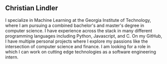 ## Christian Lindler

I specialize in Machine Learning at the Georgia Institute of Technology, where I am pursuing a combined bachelor's and master's degree in computer science.
I have experience across the stack in many different programming languages including Python, Javascript, and C.
On my GitHub, I have multiple personal projects where I explore my passions like the intersection of computer science and finance.
I am looking for a role in which I can work on cutting edge technologies as a software engineering intern.
